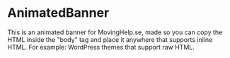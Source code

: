 # AnimatedBanner
 This is an animated banner for MovingHelp.se, made so you can copy the HTML inside the "body" tag and place it anywhere that supports inline HTML. For example: WordPress themes that support raw HTML.
